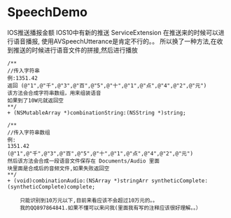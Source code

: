 # SpeechDemo
IOS推送播报金额
        IOS10中有新的推送
        ServiceExtension
        在推送来的时候可以进行语音播报,
        使用AVSpeechUtterance是肯定不行的。。
        所以换了一种方法,在收到推送的时候进行语音文件的拼接,然后进行播放
```OC
/**
//传入字符串
例:1351.42
返回 (@"1",@"千",@"3",@"百",@"5",@"十",@"1",@"点",@"4",@"2",@"元")
该方法会合成字符串数组，用来组装语音
如果到了10W元就返回空
**/
+ (NSMutableArray *)combinationString:(NSString *)string;
```
```OC
/**
//传入字符串数组
例:
1351.42
(@"1",@"千",@"3",@"百",@"5",@"十",@"1",@"点",@"4",@"2",@"元")
然后该方法会合成一段语音文件保存在 Documents/Audio 里面
块里面是合成后的音频文件,如果失败返回空
**/
+ (void)combinationAudio:(NSArray *)stringArr syntheticComplete:(syntheticComplete)complete;
```
        只能识别到10万元以下,目前来看应该不会超过10万元的。。
        我的QQ897864841.如果不懂可以来问我(里面我有写的注释应该很好理解。。）
